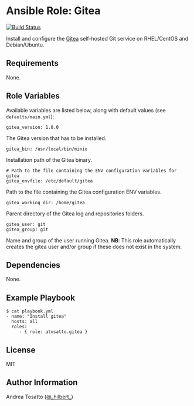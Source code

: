 Ansible Role: Gitea
===================

[![Build Status](https://travis-ci.org/atosatto/ansible-gitea.svg?branch=master)](https://travis-ci.org/atosatto/ansible-gitea)

Install and configure the [Gitea](https://gitea.io/) self-hosted Git service
on RHEL/CentOS and Debian/Ubuntu.

Requirements
------------

None.

Role Variables
--------------

Available variables are listed below, along with default values (see `defaults/main.yml`):

    gitea_version: 1.0.0

The Gitea version that has to be installed.

    gitea_bin: /usr/local/bin/minio

Installation path of the Gitea binary.

    # Path to the file containing the ENV configuration variables for gitea
    gitea_envfile: /etc/default/gitea

Path to the file containing the Gitea configuration ENV variables.

    gitea_working_dir: /home/gitea

Parent directory of the Gitea log and repositories folders.

    gitea_user: git
    gitea_group: git

Name and group of the user running Gitea.
**NB**: This role automatically creates the gitea user and/or group if these does not exist in the system.

Dependencies
------------

None.

Example Playbook
----------------

    $ cat playbook.yml
    - name: "Install gitea"
      hosts: all
      roles:
         - { role: atosatto.gitea }

License
-------

MIT

Author Information
------------------

Andrea Tosatto ([@\_hilbert\_](https://twitter.com/_hilbert_))
